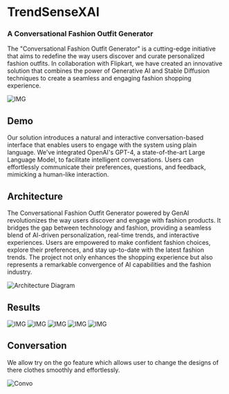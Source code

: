 # TrendSenseXAI
### A Conversational Fashion Outfit Generator

The "Conversational Fashion Outfit Generator" is a cutting-edge initiative that aims to redefine the way users discover and curate personalized fashion outfits. In collaboration with Flipkart, we have created an innovative solution that combines the power of Generative AI and Stable Diffusion techniques to create a seamless and engaging fashion shopping experience.

![IMG](https://github.com/Hrushi11/Virtual-X/blob/main/assets/Flow.drawio.png?raw=true)


## Demo

Our solution introduces a natural and interactive conversation-based interface that enables users to engage with the system using plain language. We've integrated OpenAI's GPT-4, a state-of-the-art Large Language Model, to facilitate intelligent conversations. Users can effortlessly communicate their preferences, questions, and feedback, mimicking a human-like interaction.


## Architecture

The Conversational Fashion Outfit Generator powered by GenAI revolutionizes the way users discover and engage with fashion products. It bridges the gap between technology and fashion, providing a seamless blend of AI-driven personalization, real-time trends, and interactive experiences. Users are empowered to make confident fashion choices, explore their preferences, and stay up-to-date with the latest fashion trends. The project not only enhances the shopping experience but also represents a remarkable convergence of AI capabilities and the fashion industry.

![Architecture Diagram](https://github.com/Hrushi11/Virtual-X/blob/main/assets/architecture_final.drawio.png?raw=true)

## Results

![IMG](https://github.com/Hrushi11/Virtual-X/blob/main/assets/3_dr.png?raw=true)
![IMG](https://github.com/Hrushi11/Virtual-X/blob/main/assets/rock.png?raw=true)
![IMG](https://github.com/Hrushi11/Virtual-X/blob/main/assets/saree.png?raw=true)
![IMG](https://github.com/Hrushi11/Virtual-X/blob/main/assets/3.png?raw=true)
![IMG](https://github.com/Hrushi11/Virtual-X/blob/main/assets/22.png?raw=true)

## Conversation

We allow try on the go feature which allows user to change the designs of there clothes smoothly and effortlessly.

![Convo](https://github.com/Hrushi11/Virtual-X/blob/main/assets/ChatTalk.png?raw=true)














